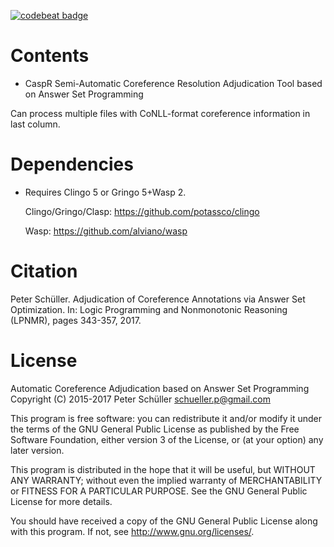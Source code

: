 [![codebeat badge](https://codebeat.co/badges/b5b5c4d3-9d53-48bd-ab7d-4ccd4b9c7dbe)](https://codebeat.co/projects/github-com-knowlp-caspr-coreference-tool-master)

# Contents

* CaspR Semi-Automatic Coreference Resolution Adjudication Tool based on Answer Set Programming

Can process multiple files with CoNLL-format coreference information in last column.

# Dependencies

* Requires Clingo 5 or Gringo 5+Wasp 2.

  Clingo/Gringo/Clasp:
    https://github.com/potassco/clingo

  Wasp:
    https://github.com/alviano/wasp

# Citation

Peter Schüller.
Adjudication of Coreference Annotations via Answer Set Optimization.
In: Logic Programming and Nonmonotonic Reasoning (LPNMR), pages 343-357, 2017.

# License

  Automatic Coreference Adjudication based on Answer Set Programming
  Copyright (C) 2015-2017 Peter Schüller <schueller.p@gmail.com>

  This program is free software: you can redistribute it and/or modify
  it under the terms of the GNU General Public License as published by
  the Free Software Foundation, either version 3 of the License, or
  (at your option) any later version.

  This program is distributed in the hope that it will be useful,
  but WITHOUT ANY WARRANTY; without even the implied warranty of
  MERCHANTABILITY or FITNESS FOR A PARTICULAR PURPOSE.  See the
  GNU General Public License for more details.

  You should have received a copy of the GNU General Public License
  along with this program.  If not, see <http://www.gnu.org/licenses/>.
